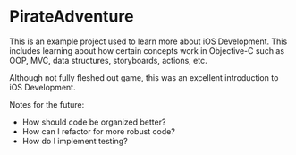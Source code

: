 PirateAdventure
===============
This is an example project used to learn more about iOS Development. This includes learning about how certain concepts work in Objective-C such as OOP, MVC, data structures, storyboards, actions, etc.

Although not fully fleshed out game, this was an excellent introduction to iOS Development.

Notes for the future:
- How should code be organized better?
- How can I refactor for more robust code?
- How do I implement testing?
